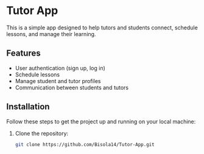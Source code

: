 # Tutor App

This is a simple app designed to help tutors and students connect, schedule lessons, and manage their learning.

## Features

- User authentication (sign up, log in)
- Schedule lessons
- Manage student and tutor profiles
- Communication between students and tutors

## Installation

Follow these steps to get the project up and running on your local machine:

1. Clone the repository:

   ```bash
   git clone https://github.com/Bisola14/Tutor-App.git
